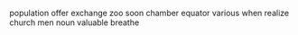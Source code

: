 population offer exchange zoo soon chamber equator various when realize church men noun valuable breathe